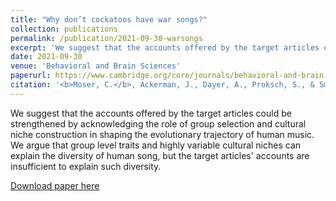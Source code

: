 ```yaml
---
title: "Why don’t cockatoos have war songs?"
collection: publications
permalink: /publication/2021-09-30-warsongs
excerpt: 'We suggest that the accounts offered by the target articles could be strengthened by acknowledging the role of group selection and cultural niche construction in shaping the evolutionary trajectory of human music. We argue that group level traits and highly variable cultural niches can explain the diversity of human song, but the accounts in the target articles are insufficient to explain such diversity.'
date: 2021-09-30
venue: 'Behavioral and Brain Sciences'
paperurl: https://www.cambridge.org/core/journals/behavioral-and-brain-sciences/article/abs/why-dont-cockatoos-have-war-songs/C16439F0B3AA0E5601E74DDFDBCDC175
citation: '<b>Moser, C.</b>, Ackerman, J., Dayer, A., Proksch, S., & Smaldino, P. E. (2021). Why don’t cockatoos have war songs? [commentary on Mehr et al. and Savage et al.]. <i>Behavioral and Brain Sciences, 44</i>.'
---
```

We suggest that the accounts offered by the target articles could be strengthened by acknowledging the role of group selection and cultural niche construction in shaping the evolutionary trajectory of human music. We argue that group level traits and highly variable cultural niches can explain the diversity of human song, but the target articles' accounts are insufficient to explain such diversity.

[Download paper here](https://culturologies.co/files/cockatoos.pdf)